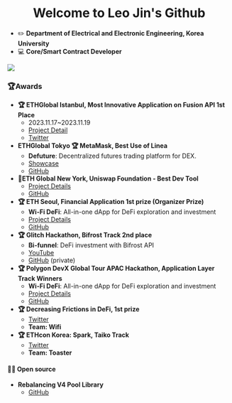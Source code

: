 <h1 style="text-align: center"> Welcome to Leo Jin's Github </h1>

- ✏️ **Department of Electrical and Electronic Engineering, Korea University**
- 💻 **Core/Smart Contract Developer**

<div>
  <a href="https://www.linkedin.com/in/beakerjin/" title="Contact with Linkedin">
    <img src="https://img.shields.io/badge/linkedin-0A66C2?style=for-the-badge&logo=linkedin&logoColor=white">
  </a>
</div>

### 🏆️Awards
- **🏆 ETHGlobal Istanbul, Most Innovative Application on Fusion API 1st Place**
  - 2023.11.17~2023.11.19
  - [Project Detail](https://ethglobal.com/showcase/toaster-f5t8e)
  - [Twitter](https://twitter.com/UniswapFND/status/1707742156151243128)
- **ETHGlobal Tokyo 🏆 MetaMask, Best Use of Linea**
  - **Defuture**: Decentralized futures trading platform for DEX.
  - [Showcase](https://ethglobal.com/showcase/defuture-g31hx)
  - [GitHub](https://github.com/ETHGlobal-Tokyo-ValleyDance/defutures)
- **🦄ETH Global New York, Uniswap Foundation - Best Dev Tool**
  - [Project Details](https://ethglobal.com/showcase/nycv4hermit-dj0um)
  - [GitHub](https://github.com/djm07073/ETHNewYork-Hook-LAB)
- **🏆 ETH Seoul, Financial Application 1st prize (Organizer Prize)**
  - **Wi-Fi DeFi**: All-in-one dApp for DeFi exploration and investment
  - [Project Details](https://devfolio.co/projects/wifi-ca12)
  - [GitHub](https://github.com/take5ive/wi-fi-eth-seoul)
- **🏆 Glitch Hackathon, Bifrost Track 2nd place**
  - **Bi-funnel**: DeFi investment with Bifrost API
  - [YouTube](https://youtu.be/u8vomFghJjg?t=1562)
  - [GitHub](https://github.com/take5ive/liquidity-bifunnel-contract) (private)
- **🏆 Polygon DevX Global Tour APAC Hackathon, Application Layer Track Winners**
  - **Wi-Fi DeFi**: All-in-one dApp for DeFi exploration and investment
  - [Project Details](https://devfolio.co/projects/wifi-ca12)
  - [GitHub](https://github.com/take5ive/wi-fi-eth-seoul)
- **🏆 Decreasing Frictions in DeFi, 1st prize**
  - [Twitter](https://twitter.com/0xProject/status/1679581592761794562)
  - **Team: Wifi**
- **🏆 ETHcon Korea: Spark, Taiko Track**
  - [Twitter](https://twitter.com/ethconkr/status/1698269334555312501)
  - **Team: Toaster**

#### 👨‍💻 Open source
- **Rebalancing V4 Pool Library**
  - [GitHub](https://github.com/toaster-finance/rebalancing-v4-pool)
